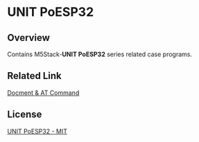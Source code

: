 # UNIT PoESP32

## Overview

Contains M5Stack-**UNIT PoESP32** series related case programs.

## Related Link

[Docment & AT Command](https://docs.m5stack.com/en/unit/poesp32)

## License

[UNIT PoESP32 - MIT](LICENSE)

